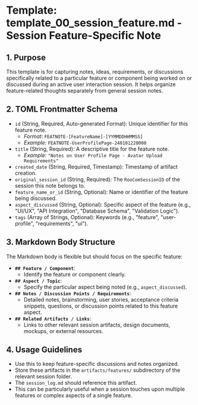 # Template: template_00_session_feature.md - Session Feature-Specific Note

## 1. Purpose

This template is for capturing notes, ideas, requirements, or discussions specifically related to a particular feature or component being worked on or discussed during an active user interaction session. It helps organize feature-related thoughts separately from general session notes.

## 2. TOML Frontmatter Schema

*   `id` (String, Required, Auto-generated Format): Unique identifier for this feature note.
    *   *Format:* `FEATNOTE-[FeatureName]-[YYMMDDHHMMSS]`
    *   *Example:* `FEATNOTE-UserProfilePage-240101220000`
*   `title` (String, Required): A descriptive title for the feature note.
    *   *Example:* `"Notes on User Profile Page - Avatar Upload Requirements"`
*   `created_date` (String, Required, Timestamp): Timestamp of artifact creation.
*   `original_session_id` (String, Required): The `RooComSessionID` of the session this note belongs to.
*   `feature_name_or_id` (String, Optional): Name or identifier of the feature being discussed.
*   `aspect_discussed` (String, Optional): Specific aspect of the feature (e.g., "UI/UX", "API Integration", "Database Schema", "Validation Logic").
*   `tags` (Array of Strings, Optional): Keywords (e.g., "feature", "user-profile", "requirements", "ui").

## 3. Markdown Body Structure

The Markdown body is flexible but should focus on the specific feature:

*   **`## Feature / Component`**:
    *   Identify the feature or component clearly.
*   **`## Aspect / Topic`**:
    *   Specify the particular aspect being noted (e.g., `aspect_discussed`).
*   **`## Notes / Discussion Points / Requirements`**:
    *   Detailed notes, brainstorming, user stories, acceptance criteria snippets, questions, or discussion points related to this feature aspect.
*   **`## Related Artifacts / Links`**:
    *   Links to other relevant session artifacts, design documents, mockups, or external resources.

## 4. Usage Guidelines

*   Use this to keep feature-specific discussions and notes organized.
*   Store these artifacts in the `artifacts/features/` subdirectory of the relevant session folder.
*   The `session_log.md` should reference this artifact.
*   This can be particularly useful when a session touches upon multiple features or complex aspects of a single feature.